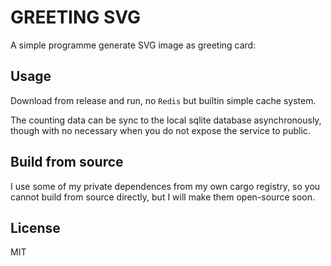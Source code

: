 # GREETING SVG

A simple programme generate SVG image as greeting card:

## Usage

Download from release and run, no `Redis` but builtin simple cache system.

The counting data can be sync to the local sqlite database asynchronously, though with no necessary
when you do not expose the service to public.

## Build from source

I use some of my private dependences from my own cargo registry, so you cannot build from source directly,
but I will make them open-source soon.

## License

MIT
